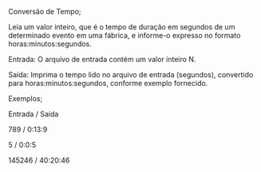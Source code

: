 Conversão de Tempo;

Leia um valor inteiro, que é o tempo de duração em segundos de um determinado evento em uma fábrica, e informe-o expresso no formato horas:minutos:segundos.

Entrada:
O arquivo de entrada contém um valor inteiro N.

Saída:
Imprima o tempo lido no arquivo de entrada (segundos), convertido para horas:minutos:segundos, conforme exemplo fornecido.

Exemplos;

Entrada / Saída

789			/ 0:13:9

5				/ 0:0:5

145246	/ 40:20:46
